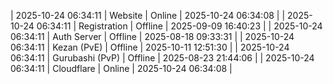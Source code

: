 | 2025-10-24 06:34:11 | Website | Online | 2025-10-24 06:34:08 |
| 2025-10-24 06:34:11 | Registration | Offline | 2025-09-09 16:40:23 |
| 2025-10-24 06:34:11 | Auth Server | Offline | 2025-08-18 09:33:31 |
| 2025-10-24 06:34:11 | Kezan (PvE) | Offline | 2025-10-11 12:51:30 |
| 2025-10-24 06:34:11 | Gurubashi (PvP) | Offline | 2025-08-23 21:44:06 |
| 2025-10-24 06:34:11 | Cloudflare | Online | 2025-10-24 06:34:08 |
